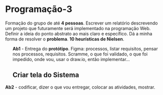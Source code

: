 # Programação-3
  Formação do grupo de até <b>4 pessoas</b>.
  Escrever um relatório descrevendo um projeto que futuramente será implementado na programação Web.
  Definir a ideia do ponto abstrato ao mais claro e específico. Dá a minha forma de resolver o <b>problema</b>. 
  <b>10 heurísticas de Nielsen</b>.
  <b><ul>Ab1</b> - Entrega do <b>protótipo</b>. Figma: processos, listar requisitos, pensar nos processos, requisitos. Scramme, o que foi validado, o que foi impedido, onde vou, usar o draw.io, então implementar... <h2>Criar tela do Sistema</h2></ul>
  <b>Ab2</b> - codificar, dizer o que vou entregar, colocar as atividades, mostrar.
